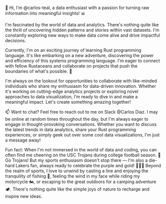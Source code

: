 👋 Hi, I'm @carlos-teal, a data enthusiast with a passion for turning raw information into meaningful insights! 📊

I'm fascinated by the world of data and analytics. There's nothing quite like the thrill of uncovering hidden patterns and stories within vast datasets. I'm constantly exploring new ways to make data come alive and drive impactful decisions. 

Currently, I'm on an exciting journey of learning Rust programming language. It's like embarking on a new adventure, discovering the power and efficiency of this systems programming language. I'm eager to connect with fellow Rustaceans and collaborate on projects that push the boundaries of what's possible. 🚀

I'm always on the lookout for opportunities to collaborate with like-minded individuals who share my enthusiasm for data-driven innovation. Whether it's working on cutting-edge analytics projects or exploring novel approaches to data visualization, I'm ready to dive in and make a meaningful impact. Let's create something amazing together!

📫 Want to chat? Feel free to reach out to me on Slack @Carlos Diaz. I may be online at random times throughout the day, but I'm always eager to engage in thought-provoking conversations. Whether you want to discuss the latest trends in data analytics, share your Rust programming experiences, or simply geek out over some cool data visualizations, I'm just a message away! 

Fun fact: When I'm not immersed in the world of data and coding, you can often find me cheering on the USC Trojans during college football season. 🏈 Go Trojans! But my sports enthusiasm doesn't stop there — I'm also a die-hard Lakers fan, always ready to celebrate the purple and gold! 🏀💜💛 Beyond the realm of sports, I love to unwind by casting a line and enjoying the tranquility of fishing 🎣, feeling the wind in my face while riding my motorcycle 🏍️, or escaping to the great outdoors for a camping adventure 🏕️. There's nothing quite like the simple joys of nature to recharge and inspire new ideas.
